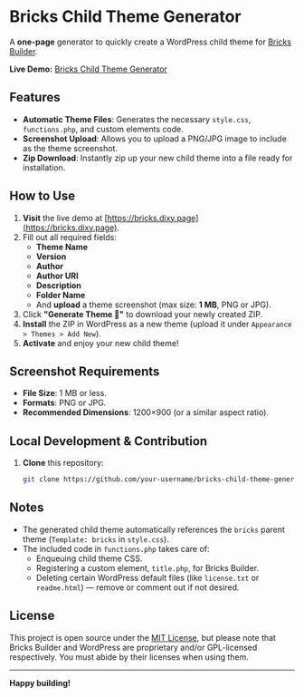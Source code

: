 # Bricks Child Theme Generator

A **one-page** generator to quickly create a WordPress child theme for [Bricks Builder](https://bricksbuilder.io).  

**Live Demo:** [Bricks Child Theme Generator](https://bricks.dixy.page)

## Features

- **Automatic Theme Files**: Generates the necessary `style.css`, `functions.php`, and custom elements code.
- **Screenshot Upload**: Allows you to upload a PNG/JPG image to include as the theme screenshot.
- **Zip Download**: Instantly zip up your new child theme into a file ready for installation.

## How to Use

1. **Visit** the live demo at [https://bricks.dixy.page](https://bricks.dixy.page).  
2. Fill out all required fields:
   - **Theme Name**
   - **Version**
   - **Author**
   - **Author URI**
   - **Description**
   - **Folder Name**
   - And **upload** a theme screenshot (max size: **1 MB**, PNG or JPG).
3. Click **"Generate Theme 🚀"** to download your newly created ZIP.
4. **Install** the ZIP in WordPress as a new theme (upload it under `Appearance > Themes > Add New`).
5. **Activate** and enjoy your new child theme!

## Screenshot Requirements

- **File Size**: 1 MB or less.
- **Formats**: PNG or JPG.
- **Recommended Dimensions**: 1200×900 (or a similar aspect ratio).

## Local Development & Contribution

1. **Clone** this repository:
   ```bash
   git clone https://github.com/your-username/bricks-child-theme-generator.git
   

## Notes

- The generated child theme automatically references the `bricks` parent theme (`Template: bricks` in `style.css`).
- The included code in `functions.php` takes care of:
  - Enqueuing child theme CSS.
  - Registering a custom element, `title.php`, for Bricks Builder.
  - Deleting certain WordPress default files (like `license.txt` or `readme.html`) — remove or comment out if not desired.

## License

This project is open source under the [MIT License](LICENSE), but please note that Bricks Builder and WordPress are proprietary and/or GPL-licensed respectively. You must abide by their licenses when using them.

---

**Happy building!**
